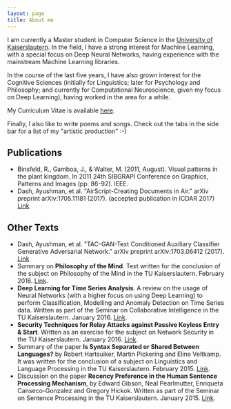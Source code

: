 ```yaml
---
layout: page
title: About me
---
```


<!--p class="message">
  Put here something interesting...
</p-->

I am currently a Master student in Computer Science in the
[University of Kaiserslautern]. In the field, I have a strong interest for
Machine Learning, with a special focus on Deep Neural Networks, having
experience with the mainstream Machine Learning libraries.

In the course of the last five years, I have also grown interest for the
Cognitive Sciences (initially for Linguistics; later for Psychology and
Philosophy; and currently for Computational Neuroscience, given my focus
on Deep Learning), having worked in the area for a while.

My Curriculum Vitae is available
[here](https://drive.google.com/open?id=0B2-sLZMv4F61VG5OcVlKeDVtQk0).


Finally, I also like to write poems and songs. Check out the tabs in the
side bar for a list of my "artistic production" :-)

[University of Kaiserslautern]: https://www.uni-kl.de "TU KL"


## Publications

 *  Binsfeld, R., Gamboa, J., & Walter, M. (2011, August). Visual patterns in
    the plant kingdom. In 2011 24th SIBGRAPI Conference on Graphics, Patterns
    and Images (pp. 86-92). IEEE.
 *  Dash, Ayushman, et al. "AirScript-Creating Documents in Air." arXiv preprint
    arXiv:1705.11181 (2017). (accepted publication in ICDAR 2017)
    [Link](https://arxiv.org/pdf/1705.11181.pdf)

## Other Texts

 *  Dash, Ayushman, et al. "TAC-GAN-Text Conditioned Auxiliary Classifier
    Generative Adversarial Network." arXiv preprint arXiv:1703.06412 (2017).
    [Link](https://arxiv.org/pdf/1703.06412.pdf)
 *  Summary on **Philosophy of the Mind**. Text written for the conclusion of
    the subject on Philosophy of the Mind in the TU Kaiserslautern. February
    2016.
    [Link](https://drive.google.com/open?id=0B2-sLZMv4F61Q1BGM1NSdTR0UDQ).
 *  **Deep Learning for Time Series Analysis**. A review on the usage of Neural
    Networks (with a higher focus on using Deep Learning) to perform
    Classification, Modelling and Anomaly Detection on Time Series data. Written
    as part of the Seminar on Collaborative Intelligence in the TU
    Kaiserslautern. January 2016.
    [Link](https://drive.google.com/open?id=0B2-sLZMv4F61VTUzQXRyNXc3c2c).
 *  **Security Techniques for Relay Attacks against Passive Keyless Entry & Start**.
    Written as an exercise for the subject on Network Security in the TU
    Kaiserslautern. January 2016.
    [Link](https://drive.google.com/open?id=0B2-sLZMv4F61OXFoX2tLZWw5RDQ).
 *  Summary of the paper **Is Syntax Separated or Shared Between Languages?** by
    Robert Hartsuiker, Martin Pickering and Eline Veltkamp. It was written for
    the conclusion of a subject on Linguistics and Language Processing in the TU
    Kaiserslautern. February 2015.
    [Link](https://drive.google.com/open?id=0B2-sLZMv4F61bXBRSWdPSVNVTU0).
 *  Discussion on the paper **Recency Preference in the Human Sentence
    Processing Mechanism**, by Edward Gibson, Neal Pearlmutter, Enriqueta
    Canseco-Gonzalez and Gregory Hickok. Written as part of the Seminar on
    Sentence Processing in the TU Kaiserslautern. January 2015.
    [Link](https://drive.google.com/open?id=0B2-sLZMv4F61Q3RJQ05Gb05SLU0).


